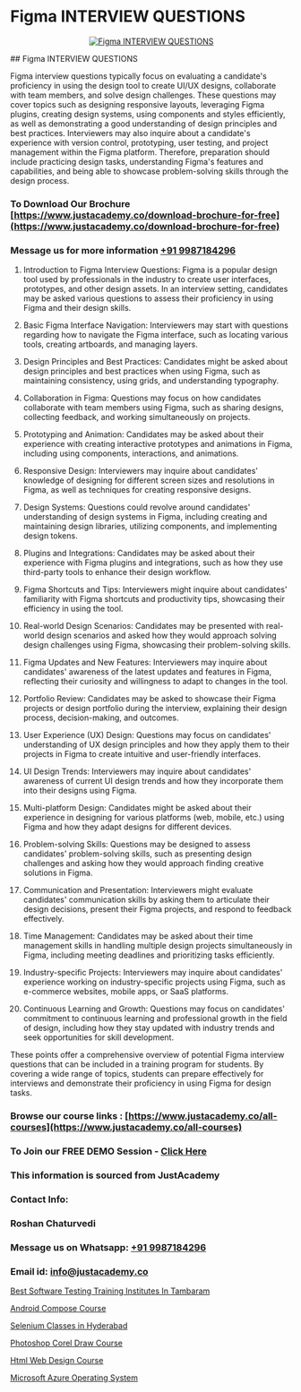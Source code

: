 # Figma INTERVIEW QUESTIONS

<p align="center">
  <a href="https://justacademy.co/all-courses">
    <img src="https://ibb.co/CngWr2j" alt="Figma INTERVIEW QUESTIONS">
  </a>
</p>
## Figma INTERVIEW QUESTIONS

Figma interview questions typically focus on evaluating a candidate's proficiency in using the design tool to create UI/UX designs, collaborate with team members, and solve design challenges. These questions may cover topics such as designing responsive layouts, leveraging Figma plugins, creating design systems, using components and styles efficiently, as well as demonstrating a good understanding of design principles and best practices. Interviewers may also inquire about a candidate's experience with version control, prototyping, user testing, and project management within the Figma platform. Therefore, preparation should include practicing design tasks, understanding Figma's features and capabilities, and being able to showcase problem-solving skills through the design process.
### To Download Our Brochure [https://www.justacademy.co/download-brochure-for-free](https://www.justacademy.co/download-brochure-for-free)
### Message us for more information [+91 9987184296](https://api.whatsapp.com/send?phone=919987184296)
1) Introduction to Figma Interview Questions: Figma is a popular design tool used by professionals in the industry to create user interfaces, prototypes, and other design assets. In an interview setting, candidates may be asked various questions to assess their proficiency in using Figma and their design skills.

2) Basic Figma Interface Navigation: Interviewers may start with questions regarding how to navigate the Figma interface, such as locating various tools, creating artboards, and managing layers.

3) Design Principles and Best Practices: Candidates might be asked about design principles and best practices when using Figma, such as maintaining consistency, using grids, and understanding typography.

4) Collaboration in Figma: Questions may focus on how candidates collaborate with team members using Figma, such as sharing designs, collecting feedback, and working simultaneously on projects.

5) Prototyping and Animation: Candidates may be asked about their experience with creating interactive prototypes and animations in Figma, including using components, interactions, and animations.

6) Responsive Design: Interviewers may inquire about candidates' knowledge of designing for different screen sizes and resolutions in Figma, as well as techniques for creating responsive designs.

7) Design Systems: Questions could revolve around candidates' understanding of design systems in Figma, including creating and maintaining design libraries, utilizing components, and implementing design tokens.

8) Plugins and Integrations: Candidates may be asked about their experience with Figma plugins and integrations, such as how they use third-party tools to enhance their design workflow.

9) Figma Shortcuts and Tips: Interviewers might inquire about candidates' familiarity with Figma shortcuts and productivity tips, showcasing their efficiency in using the tool.

10) Real-world Design Scenarios: Candidates may be presented with real-world design scenarios and asked how they would approach solving design challenges using Figma, showcasing their problem-solving skills.

11) Figma Updates and New Features: Interviewers may inquire about candidates' awareness of the latest updates and features in Figma, reflecting their curiosity and willingness to adapt to changes in the tool.

12) Portfolio Review: Candidates may be asked to showcase their Figma projects or design portfolio during the interview, explaining their design process, decision-making, and outcomes.

13) User Experience (UX) Design: Questions may focus on candidates' understanding of UX design principles and how they apply them to their projects in Figma to create intuitive and user-friendly interfaces.

14) UI Design Trends: Interviewers may inquire about candidates' awareness of current UI design trends and how they incorporate them into their designs using Figma.

15) Multi-platform Design: Candidates might be asked about their experience in designing for various platforms (web, mobile, etc.) using Figma and how they adapt designs for different devices.

16) Problem-solving Skills: Questions may be designed to assess candidates' problem-solving skills, such as presenting design challenges and asking how they would approach finding creative solutions in Figma.

17) Communication and Presentation: Interviewers might evaluate candidates' communication skills by asking them to articulate their design decisions, present their Figma projects, and respond to feedback effectively.

18) Time Management: Candidates may be asked about their time management skills in handling multiple design projects simultaneously in Figma, including meeting deadlines and prioritizing tasks efficiently.

19) Industry-specific Projects: Interviewers may inquire about candidates' experience working on industry-specific projects using Figma, such as e-commerce websites, mobile apps, or SaaS platforms.

20) Continuous Learning and Growth: Questions may focus on candidates' commitment to continuous learning and professional growth in the field of design, including how they stay updated with industry trends and seek opportunities for skill development.

These points offer a comprehensive overview of potential Figma interview questions that can be included in a training program for students. By covering a wide range of topics, students can prepare effectively for interviews and demonstrate their proficiency in using Figma for design tasks.

### Browse our course links : [https://www.justacademy.co/all-courses](https://www.justacademy.co/all-courses) 
### To Join our FREE DEMO Session - [Click Here](https://www.justacademy.co/register-for-course-demo)


### This information is sourced from JustAcademy
### Contact Info:
### Roshan Chaturvedi
### Message us on Whatsapp: [+91 9987184296](https://api.whatsapp.com/send?phone=919987184296)
### Email id: [info@justacademy.co](mailto:info@justacademy.co)
                
[Best Software Testing Training Institutes In Tambaram](https://www.linkedin.com/pulse/best-software-testing-training-institutes-tambaram-xiw0f?trackingId=1akWBM%2FcP%2FjYMY4veOMnVQ%3D%3D&lipi=urn%3Ali%3Apage%3Ad_flagship3_company_admin%3BCp0x2GOYQ7yuHLQJq%2Fwubg%3D%3D)

[Android Compose Course](https://www.linkedin.com/pulse/android-compose-course-justacademy-rct1c/)

[Selenium Classes in Hyderabad](https://medium.com/@mistersumit961/selenium-classes-in-hyderabad-d14d51b76ab3)

[Photoshop Corel Draw Course](https://medium.com/@mahi3106/photoshop-corel-draw-course-6c18700036b0)

[Html Web Design Course](https://justacademyin.github.io/justacademy/html-web-design-course)

[Microsoft Azure Operating System](https://justacademyin.github.io/justacademy/microsoft-azure-operating-system)

